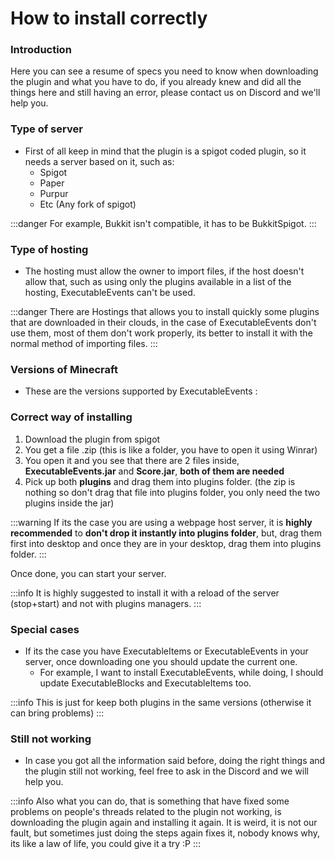 # How to install correctly

### Introduction

Here you can see a resume of specs you need to know when downloading the plugin and what you have to do, if you already knew and did all the things here and still having an error, please contact us on Discord and we'll help you.

### Type of server

* First of all keep in mind that the plugin is a spigot coded plugin, so it needs a server based on it, such as:
  * Spigot
  * Paper
  * Purpur
  * Etc (Any fork of spigot)

:::danger
For example, Bukkit isn't compatible, it has to be BukkitSpigot.
:::

### Type of hosting

* The hosting must allow the owner to import files, if the host doesn't allow that, such as using only the plugins available in a list of the hosting, ExecutableEvents can't be used.

:::danger
There are Hostings that allows you to install quickly some plugins that are downloaded in their clouds, in the case of ExecutableEvents don't use them, most of them don't work properly, its better to install it with the normal method of importing files.
:::

### Versions of Minecraft

* These are the versions supported by ExecutableEvents : 

### Correct way of installing

1. Download the plugin from spigot
2. You get a file .zip (this is like a folder, you have to open it using Winrar)
3. You open it and you see that there are 2 files inside, **ExecutableEvents.jar** and **Score.jar**, ****both of them are needed****
4. Pick up both **plugins** and drag them into plugins folder. (the zip is nothing so don't drag that file into plugins folder, you only need the two plugins inside the jar)

:::warning
If its the case you are using a webpage host server, it is ****highly recommended**** to ****don't drop it instantly into plugins folder****, but, drag them first into desktop and once they are in your desktop, drag them into plugins folder.
:::

Once done, you can start your server.

:::info
It is highly suggested to install it with a reload of the server (stop+start) and not with plugins managers.
:::

### Special cases

* If its the case you have ExecutableItems or ExecutableEvents in your server, once downloading one you should update the current one.
  * For example, I want to install ExecutableEvents, while doing, I should update ExecutableBlocks and ExecutableItems too.

:::info
This is just for keep both plugins in the same versions (otherwise it can bring problems)
:::

### Still not working

* In case you got all the information said before, doing the right things and the plugin still not working, feel free to ask in the Discord and we will help you.

:::info
Also what you can do, that is something that have fixed some problems on people's threads related to the plugin not working, is downloading the plugin again and installing it again. It is weird, it is not our fault, but sometimes just doing the steps again fixes it, nobody knows why, its like a law of life, you could give it a try :P
:::

